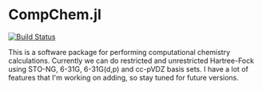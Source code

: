 # CompChem.jl

[![Build Status](https://github.com/vishnu2709/CompChem.jl/actions/workflows/CI.yml/badge.svg?branch=main)](https://github.com/vishnu2709/CompChem.jl/actions/workflows/CI.yml?query=branch%3Amain)

This is a software package for performing computational chemistry calculations. Currently we can do restricted and unrestricted Hartree-Fock using STO-NG, 6-31G, 6-31G(d,p) and cc-pVDZ basis sets. I have a lot of features that I'm working on adding, so stay tuned for future versions.
